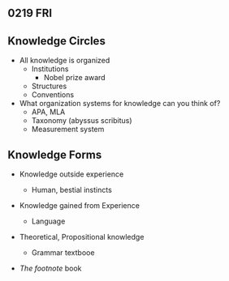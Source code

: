## 0219 FRI

## Knowledge Circles
- All knowledge is organized
  - Institutions
    - Nobel prize award
  - Structures
  - Conventions
- What organization systems for knowledge can you think of?
  - APA, MLA
  - Taxonomy (abyssus scribitus)
  - Measurement system

## Knowledge Forms
- Knowledge outside experience
  - Human, bestial instincts
- Knowledge gained from Experience
  - Language
- Theoretical, Propositional knowledge
  - Grammar textbooe


- *The footnote* book